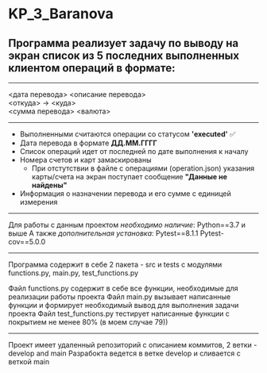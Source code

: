 # KP_3_Baranova

## Программа реализует задачу по выводу на экран список из 5 последних выполненных клиентом операций в формате:
___
<дата перевода> <описание перевода> \
<откуда> -> <куда>\
<сумма перевода> <валюта>
___
+ Выполненными считаются операции со статусом **'executed'** :white_check_mark:
+ Дата перевода в формате **ДД.ММ.ГГГГ**
+ Список операций идет от последней по дате выполнения к началу
+ Номера счетов и карт замаскированы
  + При отстутствии в файле с операциями (operation.json) указания карты/счета на экран поступает сообщение **"Данные не найдены"**
+ Информация о назначении перевода и его сумме с единицей измерения
___
Для работы с данным проектом *необходимо наличие*:
Python==3.7 и выше
А также *дополнительная установка*:
Pytest==8.1.1 
Pytest-cov==5.0.0
___
Программа содержит в себе 2 пакета - src и tests с модулями functions.py, main.py, test_functions.py

Файл functions.py содержит в себе все функции, необходимые для реализации работы проекта
Файл main.py вызывает написанные функции и формирует необходимый вывод для выполнения задачи проекта
Файл test_functions.py тестирует написанные функции с покрытием не менее 80% (в моем случае 79))
___
Проект имеет удаленный репозиторий с описанием коммитов, 2 ветки - develop and main
Разрабокта ведется в ветке develop и сливается с веткой main


